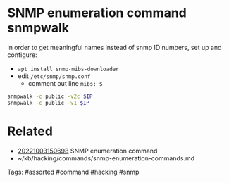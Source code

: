# SNMP enumeration command snmpwalk 
in order to get meaningful names instead of snmp ID numbers, set up and configure:
- `apt install snmp-mibs-downloader`
- edit `/etc/snmp/snmp.conf`
  - comment out line `mibs: $`

```bash
snmpwalk -c public -v2c $IP
snmpwalk -c public -v1 $IP
```

# Related
- [20221003150698](/zet/20221003150698/README.md) SNMP enumeration command
- ~/kb/hacking/commands/snmp-enumeration-commands.md

Tags:
    #assorted #command #hacking #snmp
